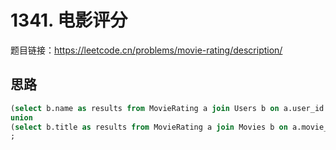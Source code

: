 # 1341. 电影评分

题目链接：<https://leetcode.cn/problems/movie-rating/description/>

## 思路

```sql
(select b.name as results from MovieRating a join Users b on a.user_id = b.user_id group by a.user_id order by count(*) desc, b.name limit 1)
union
(select b.title as results from MovieRating a join Movies b on a.movie_id = b.movie_id where date_format(created_at, '%Y-%m') = '2020-02' group by a.movie_id order by avg(rating) desc, b.title limit 1)
;
```
